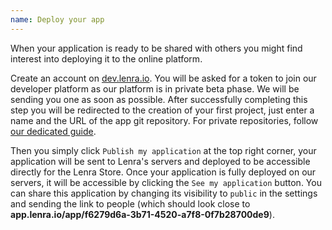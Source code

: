 ```yaml
---
name: Deploy your app
---
```


When your application is ready to be shared with others you might find interest into deploying it to the online platform.

Create an account on [dev.lenra.io](https://dev.lenra.io).
You will be asked for a token to join our developer platform as our platform is in private beta phase.
We will be sending you one as soon as possible.
After successfully completing this step you will be redirected to the creation of your first project, just enter a name and the URL of the app git repository.
For private repositories, follow [our dedicated guide](../guides/use-private-repository.html).

Then you simply click `Publish my application` at the top right corner, your application will be sent to Lenra's servers and deployed to be accessible directly for the Lenra Store.
Once your application is fully deployed on our servers, it will be accessible by clicking the  `See my application` button.
You can share this application by changing its visibility to `public` in the settings and sending the link to people (which should look close to **app.lenra.io/app/f6279d6a-3b71-4520-a7f8-0f7b28700de9**).
